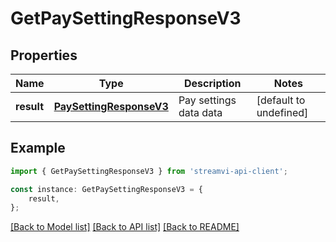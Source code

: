 # GetPaySettingResponseV3


## Properties

Name | Type | Description | Notes
------------ | ------------- | ------------- | -------------
**result** | [**PaySettingResponseV3**](PaySettingResponseV3.md) | Pay settings data data | [default to undefined]

## Example

```typescript
import { GetPaySettingResponseV3 } from 'streamvi-api-client';

const instance: GetPaySettingResponseV3 = {
    result,
};
```

[[Back to Model list]](../README.md#documentation-for-models) [[Back to API list]](../README.md#documentation-for-api-endpoints) [[Back to README]](../README.md)
